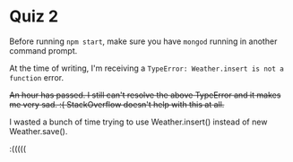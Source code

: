# Quiz 2

Before running `npm start`, make sure you have `mongod` running in another command prompt.

At the time of writing, I'm receiving a `TypeError: Weather.insert is not a function` error.

~~An hour has passed. I still can't resolve the above TypeError and it makes me very sad. :(
StackOverflow doesn't help with this at all.~~

I wasted a bunch of time trying to use Weather.insert() instead of new Weather.save().

:(((((
